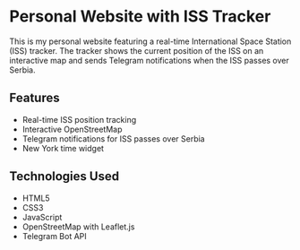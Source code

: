 # Personal Website with ISS Tracker

This is my personal website featuring a real-time International Space Station (ISS) tracker. The tracker shows the current position of the ISS on an interactive map and sends Telegram notifications when the ISS passes over Serbia.

## Features
- Real-time ISS position tracking
- Interactive OpenStreetMap
- Telegram notifications for ISS passes over Serbia
- New York time widget

## Technologies Used
- HTML5
- CSS3
- JavaScript
- OpenStreetMap with Leaflet.js
- Telegram Bot API
